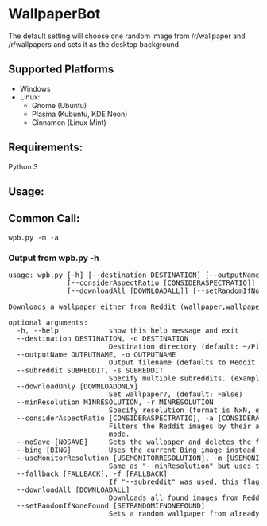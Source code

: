 # WallpaperBot
The default setting will choose one random image from /r/wallpaper and /r/wallpapers and sets it as the desktop background.


## Supported Platforms
* Windows  
* Linux:
    * Gnome (Ubuntu)
    * Plasma (Kubuntu, KDE Neon)
    * Cinnamon (Linux Mint)


## Requirements:  
Python 3  

## Usage:
## Common Call:
<pre>
wpb.py -m -a
</pre>
### Output from wpb.py -h  

<pre>
usage: wpb.py [-h] [--destination DESTINATION] [--outputName OUTPUTNAME] [--subreddit SUBREDDIT] [--downloadOnly [DOWNLOADONLY]] [--minResolution MINRESOLUTION]
              [--considerAspectRatio [CONSIDERASPECTRATIO]] [--noSave [NOSAVE]] [--bing [BING]] [--useMonitorResolution [USEMONITORRESOLUTION]] [--fallback [FALLBACK]]
              [--downloadAll [DOWNLOADALL]] [--setRandomIfNoneFound [SETRANDOMIFNONEFOUND]]

Downloads a wallpaper either from Reddit (wallpaper,wallpapers), Bing or from given Reddit threads.

optional arguments:
  -h, --help            show this help message and exit
  --destination DESTINATION, -d DESTINATION
                        Destination directory (default: ~/Pictures/wpb/)
  --outputName OUTPUTNAME, -o OUTPUTNAME
                        Output filename (defaults to Reddit title)
  --subreddit SUBREDDIT, -s SUBREDDIT
                        Specify multiple subreddits. (example: "wpb.py -s wallpaper,wallpapers,memes") (Default: wallpaper,wallpapers)
  --downloadOnly [DOWNLOADONLY]
                        Set wallpaper?, (default: False)
  --minResolution MINRESOLUTION, -r MINRESOLUTION
                        Specify resolution (format is NxN, example: 1920x1080). Only works in Reddit mode.
  --considerAspectRatio [CONSIDERASPECTRATIO], -a [CONSIDERASPECTRATIO]
                        Filters the Reddit images by their aspect ratio. Only works in combination with "--minResolution" or "--useMonitorResolution". Only works in Reddit
                        mode.
  --noSave [NOSAVE]     Sets the wallpaper and deletes the file afterwards. (default: False)
  --bing [BING]         Uses the current Bing image instead of Reddit.
  --useMonitorResolution [USEMONITORRESOLUTION], -m [USEMONITORRESOLUTION]
                        Same as "--minResolution" but uses the resolution from the monitor. Only works in Reddit mode. Will overwrite --minResolution. (Default: False)
  --fallback [FALLBACK], -f [FALLBACK]
                        If "--subreddit" was used, this flag will use "wallpaper,wallpapers" as fallback.
  --downloadAll [DOWNLOADALL]
                        Downloads all found images from Reddit. Sets one random image as background.
  --setRandomIfNoneFound [SETRANDOMIFNONEFOUND]
                        Sets a random wallpaper from already downloaded images if no new images were found.

  </pre>